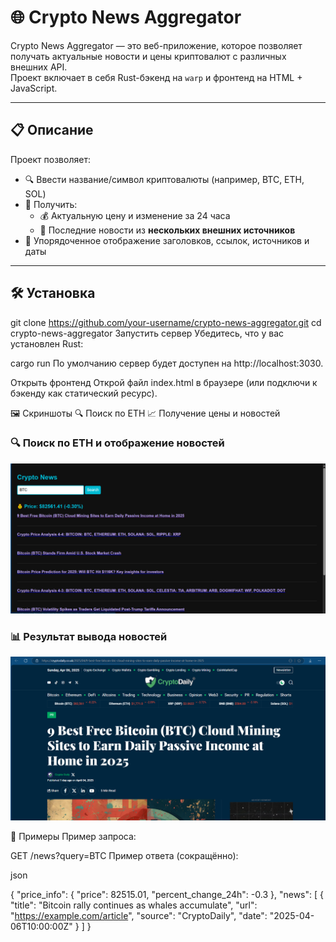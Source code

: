 
# 🌐 Crypto News Aggregator

Crypto News Aggregator — это веб-приложение, которое позволяет получать актуальные новости и цены криптовалют с различных внешних API.  
Проект включает в себя Rust-бэкенд на `warp` и фронтенд на HTML + JavaScript.

---

## 📋 Описание

Проект позволяет:

- 🔍 Ввести название/символ криптовалюты (например, BTC, ETH, SOL)
- 💬 Получить:
  - 💰 Актуальную цену и изменение за 24 часа
  - 📰 Последние новости из **нескольких внешних источников**
- 📎 Упорядоченное отображение заголовков, ссылок, источников и даты

---

## 🛠️ Установка

git clone https://github.com/your-username/crypto-news-aggregator.git
cd crypto-news-aggregator
Запустить сервер
Убедитесь, что у вас установлен Rust:

cargo run
По умолчанию сервер будет доступен на http://localhost:3030.

Открыть фронтенд
Открой файл index.html в браузере (или подключи к бэкенду как статический ресурс).

🖼️ Скриншоты
🔍 Поиск по ETH
📈 Получение цены и новостей
### 🔍 Поиск по ETH и отображение новостей

![Поиск по ETH и новости](screenshots/cryptonews.png)

### 📊 Результат вывода новостей

![Результат](screenshots/news.png)



🧪 Примеры
Пример запроса:

GET /news?query=BTC
Пример ответа (сокращённо):

json

{
  "price_info": {
    "price": 82515.01,
    "percent_change_24h": -0.3
  },
  "news": [
    {
      "title": "Bitcoin rally continues as whales accumulate",
      "url": "https://example.com/article",
      "source": "CryptoDaily",
      "date": "2025-04-06T10:00:00Z"
    }
  ]
}